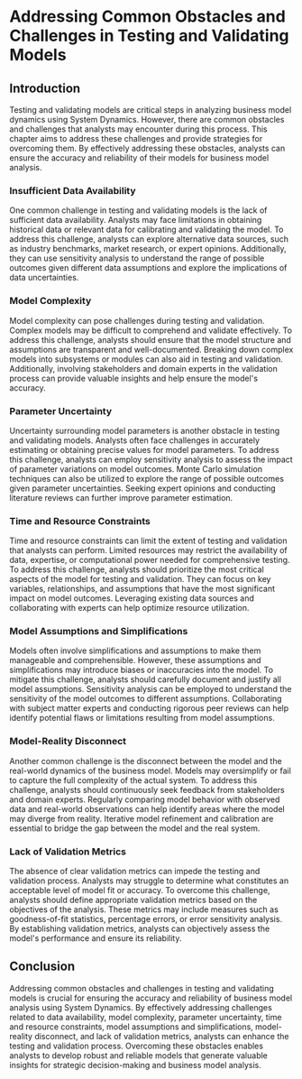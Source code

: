 # Addressing Common Obstacles and Challenges in Testing and Validating Models

## Introduction

Testing and validating models are critical steps in analyzing business model dynamics using System Dynamics. However, there are common obstacles and challenges that analysts may encounter during this process. This chapter aims to address these challenges and provide strategies for overcoming them. By effectively addressing these obstacles, analysts can ensure the accuracy and reliability of their models for business model analysis.

### Insufficient Data Availability

One common challenge in testing and validating models is the lack of sufficient data availability. Analysts may face limitations in obtaining historical data or relevant data for calibrating and validating the model. To address this challenge, analysts can explore alternative data sources, such as industry benchmarks, market research, or expert opinions. Additionally, they can use sensitivity analysis to understand the range of possible outcomes given different data assumptions and explore the implications of data uncertainties.

### Model Complexity

Model complexity can pose challenges during testing and validation. Complex models may be difficult to comprehend and validate effectively. To address this challenge, analysts should ensure that the model structure and assumptions are transparent and well-documented. Breaking down complex models into subsystems or modules can also aid in testing and validation. Additionally, involving stakeholders and domain experts in the validation process can provide valuable insights and help ensure the model's accuracy.

### Parameter Uncertainty

Uncertainty surrounding model parameters is another obstacle in testing and validating models. Analysts often face challenges in accurately estimating or obtaining precise values for model parameters. To address this challenge, analysts can employ sensitivity analysis to assess the impact of parameter variations on model outcomes. Monte Carlo simulation techniques can also be utilized to explore the range of possible outcomes given parameter uncertainties. Seeking expert opinions and conducting literature reviews can further improve parameter estimation.

### Time and Resource Constraints

Time and resource constraints can limit the extent of testing and validation that analysts can perform. Limited resources may restrict the availability of data, expertise, or computational power needed for comprehensive testing. To address this challenge, analysts should prioritize the most critical aspects of the model for testing and validation. They can focus on key variables, relationships, and assumptions that have the most significant impact on model outcomes. Leveraging existing data sources and collaborating with experts can help optimize resource utilization.

### Model Assumptions and Simplifications

Models often involve simplifications and assumptions to make them manageable and comprehensible. However, these assumptions and simplifications may introduce biases or inaccuracies into the model. To mitigate this challenge, analysts should carefully document and justify all model assumptions. Sensitivity analysis can be employed to understand the sensitivity of the model outcomes to different assumptions. Collaborating with subject matter experts and conducting rigorous peer reviews can help identify potential flaws or limitations resulting from model assumptions.

### Model-Reality Disconnect

Another common challenge is the disconnect between the model and the real-world dynamics of the business model. Models may oversimplify or fail to capture the full complexity of the actual system. To address this challenge, analysts should continuously seek feedback from stakeholders and domain experts. Regularly comparing model behavior with observed data and real-world observations can help identify areas where the model may diverge from reality. Iterative model refinement and calibration are essential to bridge the gap between the model and the real system.

### Lack of Validation Metrics

The absence of clear validation metrics can impede the testing and validation process. Analysts may struggle to determine what constitutes an acceptable level of model fit or accuracy. To overcome this challenge, analysts should define appropriate validation metrics based on the objectives of the analysis. These metrics may include measures such as goodness-of-fit statistics, percentage errors, or error sensitivity analysis. By establishing validation metrics, analysts can objectively assess the model's performance and ensure its reliability.

## Conclusion

Addressing common obstacles and challenges in testing and validating models is crucial for ensuring the accuracy and reliability of business model analysis using System Dynamics. By effectively addressing challenges related to data availability, model complexity, parameter uncertainty, time and resource constraints, model assumptions and simplifications, model-reality disconnect, and lack of validation metrics, analysts can enhance the testing and validation process. Overcoming these obstacles enables analysts to develop robust and reliable models that generate valuable insights for strategic decision-making and business model analysis.
